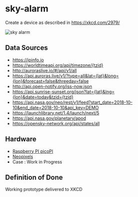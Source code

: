 # sky-alarm

Create a device as described in https://xkcd.com/2979/

![sky alarm](https://imgs.xkcd.com/comics/sky_alarm.png)

## Data Sources
* https://ipinfo.io
* https://worldtimeapi.org/api/timezone/{tzid}
* http://auroraslive.io/#/api/v1/all
* https://api.auroras.live/v1/?type=all&lat={lat}&long={lon}&forecast=false&threeday=false
* http://api.open-notify.org/iss-now.json
* https://api.sunrise-sunset.org/json?lat={lat}&lng={lon}&date=today&tzid={tzid}
* https://api.nasa.gov/neo/rest/v1/feed?start_date=2018-10-10&end_date=2018-10-10&api_key=DEMO
* https://launchlibrary.net/1.4/launch/next/5
* https://api.nasa.gov/planetary/apod
* https://opensky-network.org/api/states/all


## Hardware
* [Raspberry PI picoPI](https://www.raspberrypi.com/products/raspberry-pi-pico/)
* [Neopixels](https://www.adafruit.com/product/2541)
* Case : Work in Progress

## Definition of Done

Working prototype delivered to XKCD